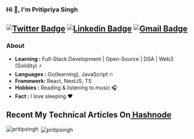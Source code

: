 
### Hi 👋, I'm Pritipriya Singh 
[![Twitter Badge](https://img.shields.io/badge/-Pritipriya_Singh-1ca0f1?style=flat-square&logo=twitter&logoColor=white&link=https://twitter.com/pritisinghhhh)](https://twitter.com/pritisinghhhh)  [![Linkedin Badge](https://img.shields.io/badge/-Pritipriya_Singh-blue?style=flat-square&logo=Linkedin&logoColor=white&link=https://https://www.linkedin.com/in/pritipsingh//)](https://www.linkedin.com/in/pritipsingh/) [![Gmail Badge](https://img.shields.io/badge/-Pritipriya_Singh-c14438?style=flat-square&logo=Gmail&logoColor=white&link=mailto:mail2pritipriya@gmail.com)](mailto:mail2pritipriya@gmail.com)
---------------------------------------------------------------------------------------------------------------------------------------------------------------------------------
### About

-  **Learning :** Full-Stack Development | Open-Source | DSA | Web3 (Solidity)  :zap:
-  **Languages :** Go(learning), JavaScript :fire:
-  **Framework:** React, NextJS, TS
-  **Hobbies :** Reading & listening to music :headphones:
-  **Fact :** I love sleeping :heart: 


## Recent My Technical Articles On<a href="https://hashnode.com/@pritisingh"> Hashnode</a>  



<span>&nbsp;<img align="center" src="https://github-readme-stats.vercel.app/api?username=pritipsingh&show_icons=true&locale=en" alt="pritipsingh" /></span>
<span><img align="left" src="https://github-readme-stats.vercel.app/api/top-langs?username=pritipsingh&show_icons=true&locale=en&layout=compact" alt="pritipsingh" /></span>



